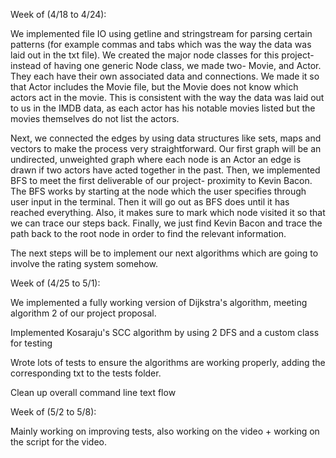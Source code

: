 Week of (4/18 to 4/24):

We implemented file IO using getline and stringstream for parsing certain patterns (for example commas and tabs which was the way the data was laid out in the txt file).
We created the major node classes for this project- instead of having one generic Node class, we made two- Movie, and Actor. They each have their own associated data
and connections. We made it so that Actor includes the Movie file, but the Movie does not know which actors act in the movie. This is consistent with the way the data was laid
out to us in the IMDB data, as each actor has his notable movies listed but the movies themselves do not list the actors.

Next, we connected the edges by using data structures like sets, maps and vectors to make the process very straightforward. Our first graph will be an undirected, unweighted
graph where each node is an Actor an edge is drawn if two actors have acted together in the past. Then, we implemented BFS to meet the first deliverable of our project-
proximity to Kevin Bacon. The BFS works by starting at the node which the user specifies through user input in the terminal. Then it will go out as BFS does until it has
reached everything. Also, it makes sure to mark which node visited it so that we can trace our steps back. Finally, we just find Kevin Bacon and trace the path back to the
root node in order to find the relevant information.

The next steps will be to implement our next algorithms which are going to involve the rating system somehow.

Week of (4/25 to 5/1):

We implemented a fully working version of Dijkstra's algorithm, meeting algorithm 2 of our project proposal.

Implemented Kosaraju's SCC algorithm by using 2 DFS and a custom class for testing

Wrote lots of tests to ensure the algorithms are working properly, adding the corresponding txt to the tests folder.

Clean up overall command line text flow

Week of (5/2 to 5/8):

Mainly working on improving tests, also working on the video + working on the script for the video.
